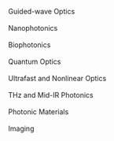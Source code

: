 Guided-wave Optics <br><br>
Nanophotonics <br><br>
Biophotonics <br><br>
Quantum Optics <br><br>
Ultrafast and Nonlinear Optics <br><br>
THz and Mid-IR Photonics <br><br>
Photonic Materials <br><br>
Imaging <br><br>